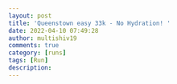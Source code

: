 ```yaml
---
layout: post
title: 'Queenstown easy 33k - No Hydration! '
date: 2022-04-10 07:49:28
author: multishiv19
comments: true
category: [runs]
tags: [Run]
description: 
---
```


<div width='100%' class='strava-embed-placeholder' data-embed-type='activity' data-embed-id='6962578191'></div>
<script src='https://strava-embeds.com/embed.js'></script>
